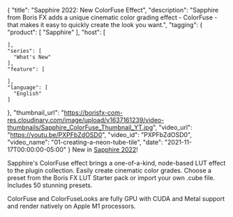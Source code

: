 {
  "title": "Sapphire 2022: New ColorFuse Effect",
  "description": "Sapphire from Boris FX adds a unique cinematic color grading effect - ColorFuse - that makes it easy to quickly create the look you want.",
  "tagging": {
    "product": [
      "Sapphire"
    ],
    "host": [

    ],
    "series": [
      "What's New"
    ],
    "feature": [

    ],
    "language": [
      "English"
    ]
  },
  "thumbnail_url": "https://borisfx-com-res.cloudinary.com/image/upload/v1637161239/video-thumbnails/Sapphire_ColorFuse_Thumbnail_YT.jpg",
  "video_url": "https://youtu.be/PXPFbZdOSD0",
  "video_id": "PXPFbZdOSD0",
  "video_name": "01-creating-a-neon-tube-tile",
  "date": "2021-11-17T00:00:00-05:00"
}
New in [Sapphire 2022](https://borisfx.com/products/sapphire/?collection=sapphire&product=sapphire "Sapphire | Boris FX | VFX plugins for Adobe, Avid, OFX")!

Sapphire's ColorFuse effect brings a one-of-a-kind, node-based LUT effect to the plugin collection. Easily create cinematic color grades. Choose a preset from the Boris FX LUT Starter pack or import your own .cube file.  Includes 50 stunning presets.

ColorFuse and ColorFuseLooks are fully GPU with CUDA and Metal support and render natively on Apple M1 processors. 
